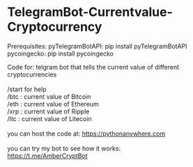# TelegramBot-Currentvalue-Cryptocurrency
Prerequisites:
  pyTelegramBotAPI:
  pip install pyTelegramBotAPI
  pycoingecko:
  pip install pycoingecko

Code for:
telgram bot that tells the current value of different cryptocurrencies<br>
<br>
/start for help<br>
/btc : current value of Bitcoin<br>
/eth : current value of Ethereum<br>
/xrp : current value of Ripple<br>
/ltc : current value of Litecoin<br>
<br>
you can host the code at: https://pythonanywhere.com<br>
<br>
you can try my bot to see how it works:<br>
https://t.me/AmberCryptBot
